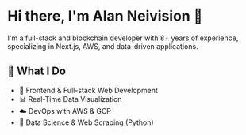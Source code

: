 # Hi there, I'm Alan Neivision 👋

I'm a full-stack and blockchain developer with 8+ years of experience, specializing in Next.js, AWS, and data-driven applications.

## 💼 What I Do
- 🚀 Frontend & Full-stack Web Development
- 📊 Real-Time Data Visualization
- ☁️ DevOps with AWS & GCP
- 🧠 Data Science & Web Scraping (Python)
